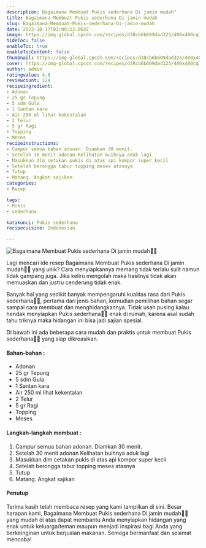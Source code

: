 ```yaml
---
description: Bagaimana Membuat Pukis sederhana Di jamin mudah"
title: Bagaimana Membuat Pukis sederhana Di jamin mudah
slug: Bagaimana-Membuat-Pukis-sederhana-Di-jamin-mudah
date: 2022-10-17T03:09:12.063Z
image: https://img-global.cpcdn.com/recipes/d38cb6b609dad325/400x400cq70/photo.jpg
hideToc: false
enableToc: true
enableTocContent: false
thumbnail: https://img-global.cpcdn.com/recipes/d38cb6b609dad325/400x400cq70/photo.jpg
cover: https://img-global.cpcdn.com/recipes/d38cb6b609dad325/400x400cq70/photo.jpg
author: admin
ratingvalue: 4.8
reviewcount: 124
recipeingredient:
- Adonan
- 25 gr Tepung
- 5 sdm Gula
- 1 Santan kara
- Air 250 ml lihat kekentalan
- 2 Telur
- 5 gr Ragi
- Topping
- Meses
recipeinstructions:
- Campur semua bahan adonan. Diamkan 30 menit.
- Setelah 30 menit adonan Kelihatan buihnya aduk lagi
- Masukkan dlm cetakan pukis di atas api kompor super kecil
- Setelah berongga tabur topping meses atasnya
- Tutup
- Matang. Angkat sajikan
categories:
- Resep

tags:
- Pukis
- sederhana

katakunci: Pukis sederhana
recipecuisine: Indonesian

---
```


![Bagaimana Membuat Pukis sederhana Di jamin mudah👩‍🍳](https://img-global.cpcdn.com/recipes/d38cb6b609dad325/400x400cq70/photo.jpg)

Lagi mencari ide resep Bagaimana Membuat Pukis sederhana Di jamin mudah👩‍🍳 yang unik? Cara menyiapkannya memang tidak terlalu sulit namun tidak gampang juga. Jika keliru mengolah maka hasilnya tidak akan memuaskan dan justru cenderung tidak enak.

Banyak hal yang sedikit banyak mempengaruhi kualitas rasa dari Pukis sederhana👩‍🍳, pertama dari jenis bahan, kemudian pemilihan bahan segar sampai cara membuat dan menghidangkannya. Tidak usah pusing kalau hendak menyiapkan Pukis sederhana👩‍🍳 enak di rumah, karena asal sudah tahu triknya maka hidangan ini bisa jadi sajian spesial.

Di bawah ini ada beberapa cara mudah dan praktis untuk membuat Pukis sederhana👩‍🍳 yang siap dikreasikan.

<!--inarticleads1-->

#### Bahan-bahan :

- Adonan
- 25 gr Tepung
- 5 sdm Gula
- 1 Santan kara
- Air 250 ml lihat kekentalan
- 2 Telur
- 5 gr Ragi
- Topping
- Meses

<!--inarticleads2-->

#### Langkah-langkah membuat :

1. Campur semua bahan adonan. Diamkan 30 menit.
1. Setelah 30 menit adonan Kelihatan buihnya aduk lagi
1. Masukkan dlm cetakan pukis di atas api kompor super kecil
1. Setelah berongga tabur topping meses atasnya
1. Tutup
1. Matang. Angkat sajikan

#### Penutup

Terima kasih telah membaca resep yang kami tampilkan di sini. Besar harapan kami, Bagaimana Membuat Pukis sederhana Di jamin mudah👩‍🍳 yang mudah di atas dapat membantu Anda menyiapkan hidangan yang enak untuk keluarga/teman maupun menjadi inspirasi bagi Anda yang berkeinginan untuk berjualan makanan. Semoga bermanfaat dan selamat mencoba!